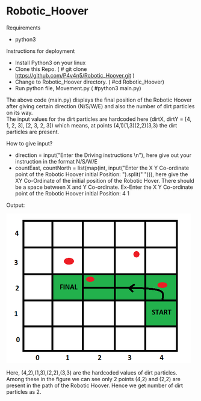 # Robotic_Hoover
Requirements  
- python3  

Instructions for deployment  
- Install Python3 on your linux
- Clone this Repo. ( # git clone https://github.com/P4v4n5/Robotic_Hoover.git )  
- Change to Robotic_Hoover directory. ( #cd Robotic_Hoover)  
- Run python file, Movement.py ( #python3 main.py)  


The above code (main.py) displays the final position of the Robotic Hoover after giving certain direction (N/S/W/E) and also the number of dirt particles on its way.  
The input values for the dirt particles are hardcoded here (dirtX, dirtY = [4, 1, 2, 3], [2, 3, 2, 3]) which means, at points (4,1)(1,3)(2,2)(3,3) the dirt particles are present.

How to give input?
- direction = input("Enter the Driving instructions \n"), here give out your instruction in the format N/S/W/E
- countEast, countNorth = list(map(int, input("Enter the X Y Co-ordinate point of the Robotic Hoover initial Position: ").split(" "))), here give the XY Co-Ordinate of the initial position of the Robotic Hover. There should be a space between X and Y Co-ordinate. Ex-Enter the X Y Co-ordinate point of the Robotic Hoover initial Position: 4 1

Output:




<img src="Output_1_dirt.png">  

Here, (4,2),(1,3),(2,2),(3,3) are the hardcoded values of dirt particles. Among these in the figure we can see only 2 points (4,2) and (2,2) are present in the path of the Robotic Hoover. Hence we get number of dirt particles as 2.

